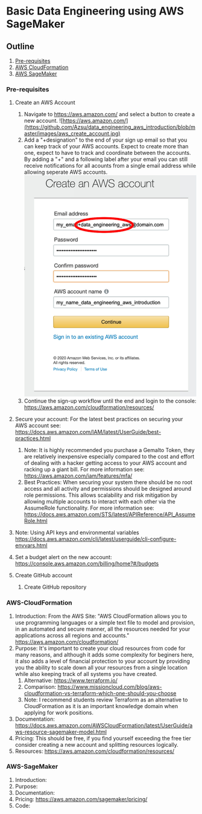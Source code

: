 # Basic Data Engineering using AWS SageMaker

## Outline

1. [Pre-requisites](#pre-requisites)
1. [AWS CloudFormation](#aws-cloudformation)
1. [AWS SageMaker](#aws-sagemaker)


### Pre-requisites

1. Create an AWS Account
   1. Navigate to https://aws.amazon.com/ and select a button to create a new account. ![https://aws.amazon.com/](https://github.com/Azsu/data_engineering_aws_introduction/blob/master/images/aws_create_account.jpg)
   1. Add a "+designation" to the end of your sign up email so that you can keep track of your AWS accounts. Expect to create more than one, expect to have to track and coordinate between the accounts. By adding a "+" and a following label after your email you can still receive notifications for all acounts from a single email address while allowing seperate AWS accounts. ![User Details](https://github.com/Azsu/data_engineering_aws_introduction/blob/master/images/aws_user_details.jpg)
   1. Continue the sign-up workflow until the end and login to the console: https://aws.amazon.com/cloudformation/resources/
   
1. Secure your account: For the latest best practices on securing your AWS account see: https://docs.aws.amazon.com/IAM/latest/UserGuide/best-practices.html 
   1. Note: It is highly recommended you purchase a Gemalto Token, they are relatively inexpensive especially compared to the cost and effort of dealing with a hacker getting access to your AWS account and racking up a giant bill. For more information see: https://aws.amazon.com/iam/features/mfa/
   1. Best Practices: When securing your system there should be no root access and all activity and permissions should be designed around role permissions. This allows scalability and risk mitigation by allowing multiple accounts to interact with each other via the AssumeRole functionality. For more information see: https://docs.aws.amazon.com/STS/latest/APIReference/API_AssumeRole.html
1. Note: Using API keys and environmental variables https://docs.aws.amazon.com/cli/latest/userguide/cli-configure-envvars.html
1. Set a budget alert on the new account: https://console.aws.amazon.com/billing/home?#/budgets
  
1. Create GitHub account
   1. Create GitHub repository


### AWS-CloudFormation

1. Introduction: From the AWS Site: "AWS CloudFormation allows you to use programming languages or a simple text file to model and provision, in an automated and secure manner, all the resources needed for your applications across all regions and accounts." https://aws.amazon.com/cloudformation/
1. Purpose: It's important to create your cloud resources from code for many reasons, and although it adds some complexity for beginers here, it also adds a level of financial protection to your account by providing you the ability to scale down all your resources from a single location while also keeping track of all systems you have created.
   1. Alternative: https://www.terraform.io/
   1. Comparison: https://www.missioncloud.com/blog/aws-cloudformation-vs-terraform-which-one-should-you-choose
   1. Note: I recommend students review Terraform as an alternative to CloudFormation as it is an important knowledge domain when applying for work positions.
1. Documentation: https://docs.aws.amazon.com/AWSCloudFormation/latest/UserGuide/aws-resource-sagemaker-model.html
1. Pricing: This should be free, if you find yourself exceeding the free tier consider creating a new account and splitting resources logically.
1. Resources: https://aws.amazon.com/cloudformation/resources/

### AWS-SageMaker

1. Introduction:
1. Purpose:
1. Documentation: 
1. Pricing: https://aws.amazon.com/sagemaker/pricing/
1. Code:
